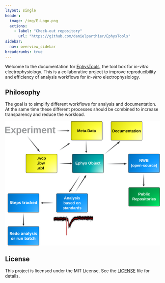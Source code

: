 ```yaml
---
layout: single
header:
  image: /img/E-Logo.png
  actions:
    - label: "Check-out repository"
      url: "https://github.com/danielparthier/EphysTools"
sidebar:
  nav: overview_sidebar
breadcrumbs: true
---
```


Welcome to the documentation for [EphysTools](https://github.com/danielparthier/EphysTools), the tool box for *in-vitro* electrophysiology. This is a collaborative project to improve reproducibility and efficiency of analysis workflows for *in-vitro* electrophysiology.

## Philosophy

The goal is to simplify different workflows for analysis and documentation. At the same time these different processes should be combined to increase transparency and reduce the workload.

![Scheme of EphysTools](/img/scheme1.png)

## License

This project is licensed under the MIT License. See the [LICENSE](LICENSE.md) file for details.
